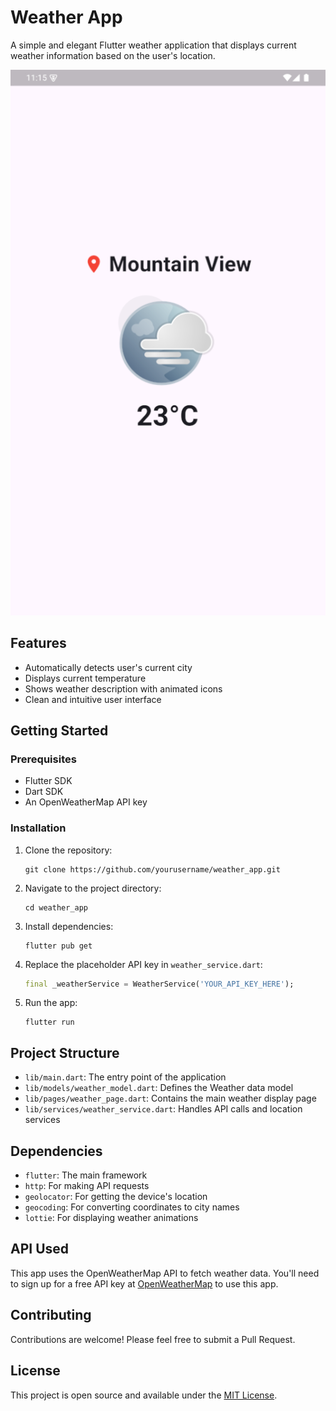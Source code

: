 # Weather App

A simple and elegant Flutter weather application that displays current weather information based on the user's location.

![Weather App](screenshot.png)

## Features

- Automatically detects user's current city
- Displays current temperature
- Shows weather description with animated icons
- Clean and intuitive user interface

## Getting Started

### Prerequisites

- Flutter SDK
- Dart SDK
- An OpenWeatherMap API key

### Installation

1. Clone the repository:
   ```
   git clone https://github.com/yourusername/weather_app.git
   ```

2. Navigate to the project directory:
   ```
   cd weather_app
   ```

3. Install dependencies:
   ```
   flutter pub get
   ```

4. Replace the placeholder API key in `weather_service.dart`:
   ```dart
   final _weatherService = WeatherService('YOUR_API_KEY_HERE');
   ```

5. Run the app:
   ```
   flutter run
   ```

## Project Structure

- `lib/main.dart`: The entry point of the application
- `lib/models/weather_model.dart`: Defines the Weather data model
- `lib/pages/weather_page.dart`: Contains the main weather display page
- `lib/services/weather_service.dart`: Handles API calls and location services

## Dependencies

- `flutter`: The main framework
- `http`: For making API requests
- `geolocator`: For getting the device's location
- `geocoding`: For converting coordinates to city names
- `lottie`: For displaying weather animations

## API Used

This app uses the OpenWeatherMap API to fetch weather data. You'll need to sign up for a free API key at [OpenWeatherMap](https://openweathermap.org/api) to use this app.

## Contributing

Contributions are welcome! Please feel free to submit a Pull Request.

## License

This project is open source and available under the [MIT License](LICENSE).